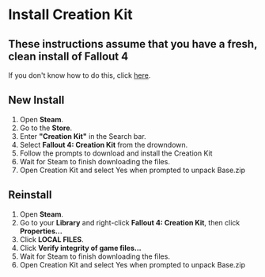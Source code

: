 <h1>Install Creation Kit</h1>
<h2>These instructions assume that you have a fresh, clean install of Fallout 4</h2>
If you don't know how to do this, click <a href="https://github.com/Aurelianis/PRPPatchingScript/blob/main/MANUAL-FO4CleanInstall.md">here</a>.

<h2>New Install</h2>
<ol>
<li>Open <b>Steam</b>.</li>
<li>Go to the <b>Store</b>.</li>
<li>Enter <b>"Creation Kit"</b> in the Search bar.</li>
<li>Select <b>Fallout 4: Creation Kit</b> from the drowndown.</li>
<li>Follow the prompts to download and install the Creation Kit</li>
<li>Wait for Steam to finish downloading the files.</li>
<li>Open Creation Kit and select Yes when prompted to unpack Base.zip</li>
</ol>

<h2>Reinstall</h2>
<ol>
<li>Open <b>Steam</b>.</li>
<li>Go to your <b>Library</b> and right-click <b>Fallout 4: Creation Kit</b>, then click <b>Properties...</b></li>
<li>Click <b>LOCAL FILES</b>.</li>
<li>Click <b>Verify integrity of game files...</b></li>
<li>Wait for Steam to finish downloading the files.</li>
<li>Open Creation Kit and select Yes when prompted to unpack Base.zip</li>
</ol>
